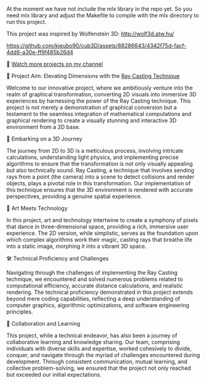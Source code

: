 At the moment we have not include the mlx library in the repo yet. So you need mlx library and adjust the Makefile to compile with the mlx directory to run this project.

This project was inspired by Wolfenstein 3D:
http://wolf3d.atw.hu/

https://github.com/kieubo90/cub3D/assets/88286643/4342f75d-facf-4dd6-a30e-ff9f485b26d4

🔗 [Watch more projects on my channel](https://www.youtube.com/@vuphong3349/videos)

🎯 Project Aim: Elevating Dimensions with the <a href="https://lodev.org/cgtutor/raycasting.html">Ray Casting Technique</a>

Welcome to our innovative project, where we ambitiously venture into the realm of graphical transformation, converting 2D visuals into immersive 3D experiences by harnessing the power of the Ray Casting technique. This project is not merely a demonstration of graphical conversion but a testament to the seamless integration of mathematical computations and graphical rendering to create a visually stunning and interactive 3D environment from a 2D base.

🚀 Embarking on a 3D Journey

The journey from 2D to 3D is a meticulous process, involving intricate calculations, understanding light physics, and implementing precise algorithms to ensure that the transformation is not only visually appealing but also technically sound. Ray Casting, a technique that involves sending rays from a point (the camera) into a scene to detect collisions and render objects, plays a pivotal role in this transformation. Our implementation of this technique ensures that the 3D environment is rendered with accurate perspectives, providing a genuine spatial experience.

🎨 Art Meets Technology

In this project, art and technology intertwine to create a symphony of pixels that dance in three-dimensional space, providing a rich, immersive user experience. The 2D version, while simplistic, serves as the foundation upon which complex algorithms work their magic, casting rays that breathe life into a static image, morphing it into a vibrant 3D space.

🛠️ Technical Proficiency and Challenges

Navigating through the challenges of implementing the Ray Casting technique, we encountered and solved numerous problems related to computational efficiency, accurate distance calculations, and realistic rendering. The technical proficiency demonstrated in this project extends beyond mere coding capabilities, reflecting a deep understanding of computer graphics, algorithmic optimizations, and software engineering principles.

🤝 Collaboration and Learning

This project, while a technical endeavor, has also been a journey of collaborative learning and knowledge sharing. Our team, comprising individuals with diverse skills and expertise, worked cohesively to divide, conquer, and navigate through the myriad of challenges encountered during development. Through consistent communication, mutual learning, and collective problem-solving, we ensured that the project not only reached but exceeded our initial expectations.
